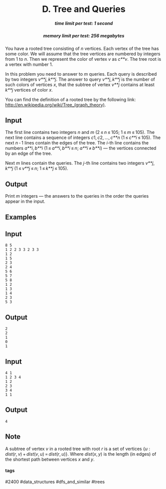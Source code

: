 <h1 style='text-align: center;'> D. Tree and Queries</h1>

<h5 style='text-align: center;'>time limit per test: 1 second</h5>
<h5 style='text-align: center;'>memory limit per test: 256 megabytes</h5>

You have a rooted tree consisting of *n* vertices. Each vertex of the tree has some color. We will assume that the tree vertices are numbered by integers from 1 to *n*. Then we represent the color of vertex *v* as *c**v*. The tree root is a vertex with number 1.

In this problem you need to answer to *m* queries. Each query is described by two integers *v**j*, *k**j*. The answer to query *v**j*, *k**j* is the number of such colors of vertices *x*, that the subtree of vertex *v**j* contains at least *k**j* vertices of color *x*.

You can find the definition of a rooted tree by the following link: http://en.wikipedia.org/wiki/Tree_(graph_theory).

## Input

The first line contains two integers *n* and *m* (2 ≤ *n* ≤ 105; 1 ≤ *m* ≤ 105). The next line contains a sequence of integers *c*1, *c*2, ..., *c**n* (1 ≤ *c**i* ≤ 105). The next *n* - 1 lines contain the edges of the tree. The *i*-th line contains the numbers *a**i*, *b**i* (1 ≤ *a**i*, *b**i* ≤ *n*; *a**i* ≠ *b**i*) — the vertices connected by an edge of the tree.

Next *m* lines contain the queries. The *j*-th line contains two integers *v**j*, *k**j* (1 ≤ *v**j* ≤ *n*; 1 ≤ *k**j* ≤ 105).

## Output

Print *m* integers — the answers to the queries in the order the queries appear in the input.

## Examples

## Input


```
8 5  
1 2 2 3 3 2 3 3  
1 2  
1 5  
2 3  
2 4  
5 6  
5 7  
5 8  
1 2  
1 3  
1 4  
2 3  
5 3  

```
## Output


```
2  
2  
1  
0  
1  

```
## Input


```
4 1  
1 2 3 4  
1 2  
2 3  
3 4  
1 1  

```
## Output


```
4  

```
## Note

A subtree of vertex *v* in a rooted tree with root *r* is a set of vertices {*u* : *dist*(*r*, *v*) + *dist*(*v*, *u*) = *dist*(*r*, *u*)}. Where *dist*(*x*, *y*) is the length (in edges) of the shortest path between vertices *x* and *y*.



#### tags 

#2400 #data_structures #dfs_and_similar #trees 